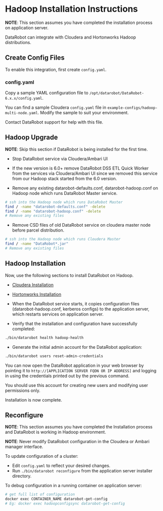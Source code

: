 # Hadoop Installation Instructions

**NOTE**: This section assumes you have completed the installation process on application server.

DataRobot can integrate with Cloudera and Hortonworks Hadoop distributions.

## Create Config Files

To enable this integration, first create `config.yaml`.

### config.yaml

Copy a sample YAML configuration file to `/opt/datarobot/DataRobot-6.x.x/config.yaml`.

You can find a sample Cloudera `config.yaml` file in `example-configs/hadoop-multi-node.yaml`. Modify the sample to suit your
environment.

Contact DataRobot support for help with this file.

## Hadoop Upgrade

**NOTE**: Skip this section if DataRobot is being installed for the first time.

* Stop DataRobot service via Cloudera/Ambari UI

* If the new version is 6.0+ remove DataRobot DSS ETL Quick Worker from the services via Cloudera/Ambari UI since we removed this service from our Hadoop stack started from the 6.0 version.

* Remove any existing datarobot-defaults.conf, datarobot-hadoop.conf on Hadoop node which runs DataRobot Master service.

```bash
# ssh into the Hadoop node which runs DataRobot Master
find / -name "datarobot-defaults.conf" -delete
find / -name "datarobot-hadoop.conf" -delete
# Remove any existing files
```

* Remove CSD files of old DataRobot service on cloudera master node before parcel distribution.

```bash
# ssh into the Hadoop node which runs Cloudera Master
find / -name "DataRobot*.jar"
# Remove any existing files
```

## Hadoop Installation

Now, use the following sections to install DataRobot on Hadoop.

* [Cloudera Installation](cloudera-install.md)
* [Hortonworks Installation](ambari-install.md)

* When the DataRobot service starts, it copies configuration files (datarobot-hadoop.conf, kerberos configs)
to the application server, which restarts services on application server.

* Verify that the installation and configuration have successfully completed:

```bash
./bin/datarobot health hadoop-health
```

* Generate the initial admin account for the DataRobot application:

```bash
./bin/datarobot users reset-admin-credentials
```

You can now open the DataRobot application in your web browser by pointing it
to `http://[APPLICATION SERVER FQDN OR IP ADDRESS]` and logging in using the
credentials printed out by the previous command.

You should use this account for creating new users and modifying user permissions only.

Installation is now complete.

## Reconfigure

**NOTE**: This section assumes you have completed the Installation process and
DataRobot is working in Hadoop environment.

**NOTE**: Never modify DataRobot configuration in the Cloudera or Ambari manager interface.

To update configuration of a cluster:

* Edit `config.yaml` to reflect your desired changes.
* Run `./bin/datarobot reconfigure` from the application server installer directory.

To debug configuration in a running container on application server:

```bash
# get full list of configuration
docker exec CONTAINER_NAME datarobot-get-config
# Eg: docker exec hadoopconfigsync datarobot-get-config
```
